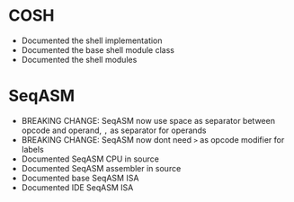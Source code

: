 # COSH
- Documented the shell implementation
- Documented the base shell module class
- Documented the shell modules

# SeqASM
- BREAKING CHANGE: SeqASM now use space as separator between opcode and operand, `,` as separator for operands
- BREAKING CHANGE: SeqASM now dont need `>` as opcode modifier for labels
- Documented SeqASM CPU in source
- Documented SeqASM assembler in source
- Documented base SeqASM ISA
- Documented IDE SeqASM ISA